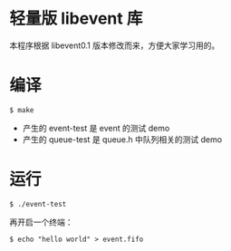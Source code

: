 # 轻量版 libevent 库

本程序根据 libevent0.1 版本修改而来，方便大家学习用的。

# 编译

```
$ make
```
 
- 产生的 event-test 是 event 的测试 demo
- 产生的 queue-test 是 queue.h 中队列相关的测试 demo

# 运行

```
$ ./event-test
```

再开启一个终端：

```
$ echo "hello world" > event.fifo
```
